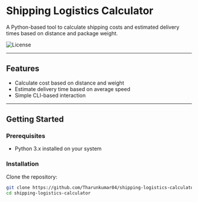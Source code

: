 # Shipping Logistics Calculator

A Python-based tool to calculate shipping costs and estimated delivery times based on distance and package weight.

![License](https://img.shields.io/badge/license-Apache%202.0-blue.svg)

---

## Features
- Calculate cost based on distance and weight
- Estimate delivery time based on average speed
- Simple CLI-based interaction

---

## Getting Started

### Prerequisites
- Python 3.x installed on your system

### Installation
Clone the repository:
```bash
git clone https://github.com/Tharunkumar04/shipping-logistics-calculator.git
cd shipping-logistics-calculator
